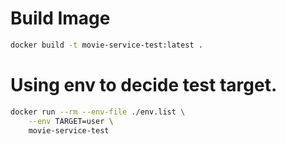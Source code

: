 # Build Image
```sh
docker build -t movie-service-test:latest .
```

# Using env to decide test target.
```sh
docker run --rm --env-file ./env.list \
    --env TARGET=user \
    movie-service-test
```